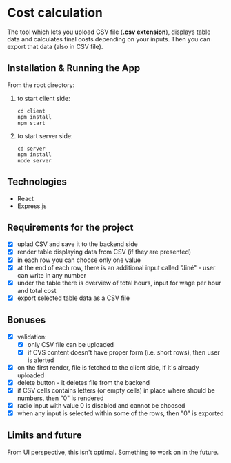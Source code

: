 # Cost calculation

The tool which lets you upload CSV file (**.csv extension**), displays table data and calculates final costs depending on your inputs. Then you can export that data (also in CSV file).

## Installation & Running the App

From the root directory:

1. to start client side:

    ```text
    cd client
    npm install
    npm start
    ```

2. to start server side:

    ```text
    cd server
    npm install
    node server
    ```

## Technologies

- React
- Express.js

## Requirements for the project

- [x] uplad CSV and save it to the backend side
- [x] render table displaying data from CSV (if they are presented)
- [x] in each row you can choose only one value
- [x] at the end of each row, there is an additional input called "Jiné" - user can write in any number
- [x] under the table there is overview of total hours, input for wage per hour and total cost
- [x] export selected table data as a CSV file

## Bonuses

- [x] validation:
  - [x] only CSV file can be uploaded
  - [x] if CVS content doesn't have proper form (i.e. short rows), then user is alerted
- [x] on the first render, file is fetched to the client side, if it's already uploaded
- [x] delete button - it deletes file from the backend
- [x] if CSV cells contains letters (or empty cells) in place where should be numbers, then "0" is rendered
- [x] radio input with value 0 is disabled and cannot be choosed
- [x] when any input is selected within some of the rows, then "0" is exported

## Limits and future

From UI perspective, this isn't optimal. Something to work on in the future.

